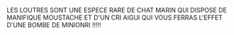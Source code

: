 LES LOUTRES SONT UNE ESPECE RARE DE CHAT MARIN QUI DISPOSE DE MANIFIQUE MOUSTACHE ET D'UN CRI AIGUI QUI VOUS FERRAS L'EFFET D'UNE BOMBE DE MINIONRI !!!!! 

